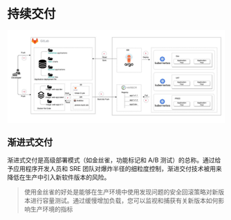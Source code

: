 # 持续交付

<div  align="center">
	<img src="../assets/cd.png" width = "650"  align=center />
</div>


## 渐进式交付

渐进式交付是高级部署模式（如金丝雀，功能标记和 A/B 测试）的总称。通过给予应用程序开发人员和 SRE 团队对爆炸半径的细粒度控制，渐进交付技术被用来降低在生产中引入新软件版本的风险。

> 使用金丝雀的好处是能够在生产环境中使用发现问题的安全回滚策略对新版本进行容量测试。通过缓慢增加负载，您可以监视和捕获有关新版本如何影响生产环境的指标